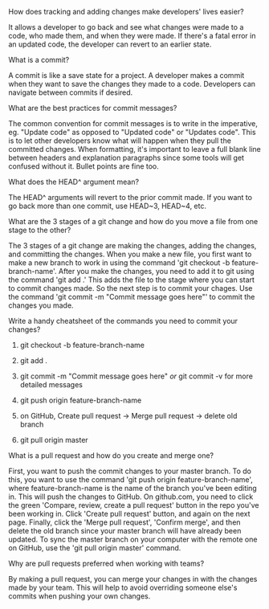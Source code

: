 How does tracking and adding changes make developers' lives easier? 

It allows a developer to go back and see what changes were made to a code, who made them, and when they were made. If there's a fatal error in an updated code, the developer can revert to an earlier state.

What is a commit?

A commit is like a save state for a project. A developer makes a commit when they want to save the changes they made to a code. Developers can navigate between commits if desired.

What are the best practices for commit messages?

The common convention for commit messages is to write in the imperative, eg. "Update code" as opposed to "Updated code" or "Updates code". This is to let other developers know what will happen when they pull the committed changes. When formatting, it's important to leave a full blank line between headers and explanation paragraphs since some tools will get confused without it. Bullet points are fine too.

What does the HEAD^ argument mean?

The HEAD^ arguments will revert to the prior commit made. If you want to go back more than one commit, use HEAD~3, HEAD~4, etc.

What are the 3 stages of a git change and how do you move a file from one stage to the other?

The 3 stages of a git change are making the changes, adding the changes, and committing the changes.
When you make a new file, you first want to make a new branch to work in using the command 'git checkout -b feature-branch-name'. After you make the changes, you need to add it to git using the command 'git add .' This adds the file to the stage where you can start to commit changes made. So the next step is to commit your chages. Use the command 'git commit -m "Commit message goes here"' to commit the changes you made. 

Write a handy cheatsheet of the commands you need to commit your changes?

1. git checkout -b feature-branch-name

2. git add .

3. git commit -m "Commit message goes here" *or* git commit -v for more detailed messages

4. git push origin feature-branch-name

5. on GitHub, Create pull request -> Merge pull request -> delete old branch

6. git pull origin master

What is a pull request and how do you create and merge one?

First, you want to push the commit changes to your master branch. To do this, you want to use the command 'git push origin feature-branch-name', where feature-branch-name is the name of the branch you've been editing in. This will push the changes to GitHub. On github.com, you need to click the green 'Compare, review, create a pull request' button in the repo you've been working in. Click 'Create pull request' button, and again on the next page. Finally, click the 'Merge pull request', 'Confirm merge', and then delete the old branch since your master branch will have already been updated. To sync the master branch on your computer with the remote one on GitHub, use the 'git pull origin master' command.

Why are pull requests preferred when working with teams?

By making a pull request, you can merge your changes in with the changes made by your team. This will help to avoid overriding someone else's commits when pushing your own changes.